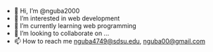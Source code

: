 - 👋 Hi, I’m @nguba2000
- 👀 I’m interested in web development
- 🌱 I’m currently learning web programming
- 💞️ I’m looking to collaborate on ...
- 📫 How to reach me nguba4749@sdsu.edu, nguba00@gmail.com

<!---
nguba2000/nguba2000 is a ✨ special ✨ repository because its `README.md` (this file) appears on your GitHub profile.
You can click the Preview link to take a look at your changes.
--->
